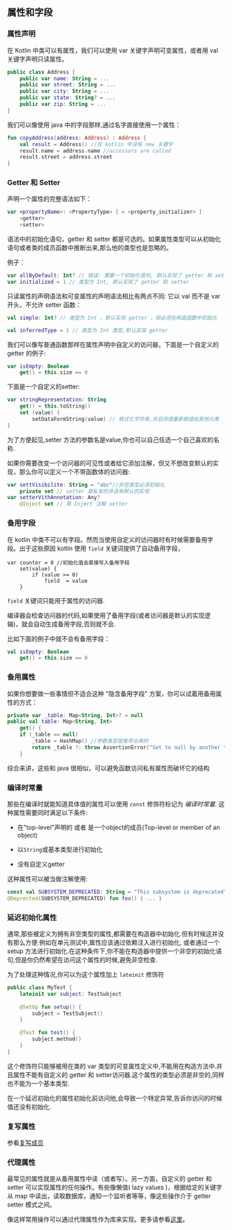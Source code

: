 ## 属性和字段
### 属性声明
在 Kotlin 中类可以有属性，我们可以使用 var 关键字声明可变属性，或者用 val 关键字声明只读属性。

```kotlin
public class Address { 	
	public var name: String = ...
  	public var street: String = ...
	public var city: String = ...
  	public var state: String? = ...
	public var zip: String = ...
}
```

我们可以像使用 java 中的字段那样,通过名字直接使用一个属性：

```kotlin
fun copyAddress(address: Address) : Address {
	val result = Address() //在 kotlin 中没有 new 关键字
	result.name = address.name //accessors are called
	result.street = address.street
}
```

### Getter 和 Setter 
声明一个属性的完整语法如下：

```kotlin
var <propertyName>: <PropertyType> [ = <property_initializer> ]
	<getter>
	<setter>
```

语法中的初始化语句，getter 和 setter 都是可选的。如果属性类型可以从初始化语句或者类的成员函数中推断出来,那么他的类型也是忽略的。

例子：

```kotlin
var allByDefault: Int? // 错误: 需要一个初始化语句, 默认实现了 getter 和 setter 方法
var initialized = 1 // 类型为 Int, 默认实现了 getter 和 setter
```

只读属性的声明语法和可变属性的声明语法相比有两点不同: 它以 val 而不是 var 开头，不允许 setter 函数：

```kotlin
val simple: Int? // 类型为 Int ，默认实现 getter ，但必须在构造函数中初始化

val inferredType = 1 // 类型为 Int 类型,默认实现 getter
```

我们可以像写普通函数那样在属性声明中自定义的访问器，下面是一个自定义的 getter 的例子:

```kotlin
var isEmpty: Boolean
	get() = this.size == 0
```

下面是一个自定义的setter:

```kotlin
var stringRepresentation: String
	get() = this.toString()
	set (value) {
		setDataFormString(value) // 格式化字符串,并且将值重新赋值给其他元素
}
```

为了方便起见,setter 方法的参数名是value,你也可以自己任选一个自己喜欢的名称.

如果你需要改变一个访问器的可见性或者给它添加注解，但又不想改变默认的实现，那么你可以定义一个不带函数体的访问器:

```kotlin
var settVisibilite: String = "abc"//非空类型必须初始化
	private set // setter 是私有的并且有默认的实现
var setterVithAnnotation: Any?
	@Inject set // 用 Inject 注解 setter
```

###  备用字段
在 kotlin 中类不可以有字段。然而当使用自定义的访问器时有时候需要备用字段。出于这些原因 kotlin 使用 `field` 关键词提供了自动备用字段，

```kotllin
var counter = 0 //初始化值会直接写入备用字段
	set(value) {
		if (value >= 0)
			field  = value
	}
```

`field` 关键词只能用于属性的访问器.

编译器会检查访问器的代码,如果使用了备用字段(或者访问器是默认的实现逻辑)，就会自动生成备用字段,否则就不会.

比如下面的例子中就不会有备用字段：

```kotlin
val isEmpty: Boolean
	get() = this.size == 0
```

### 备用属性
如果你想要做一些事情但不适合这种 "隐含备用字段" 方案，你可以试着用备用属性的方式：

```kotlin
private var _table: Map<String, Int>? = null
public val table: Map<String, Int>
	get() {
	if (_table == null)
		_table = HashMap() //参数类型是推导出来的
		return _table ?: throw AssertionError("Set to null by another thread")
	}
```

综合来讲，这些和 java 很相似，可以避免函数访问私有属性而破坏它的结构

### 编译时常量
那些在编译时就能知道具体值的属性可以使用 `const` 修饰符标记为 *编译时常量*. 这种属性需要同时满足以下条件:

* 在"top-level"声明的 或者 是一个object的成员(Top-level or member of an object)

* 以`String`或基本类型进行初始化

* 没有自定义getter
	
这种属性可以被当做注解使用:
```kotlin
const val SUBSYSTEM_DEPRECATED: String = "This subsystem is deprecated"
@Deprected(SUBSYSTEM_DEPRECATED) fun foo() { ... }
```

### 延迟初始化属性
通常,那些被定义为拥有非空类型的属性,都需要在构造器中初始化.但有时候这并没有那么方便.例如在单元测试中,属性应该通过依赖注入进行初始化,
或者通过一个 setup 方法进行初始化.在这种条件下,你不能在构造器中提供一个非空的初始化语句,但是你仍然希望在访问这个属性的时候,避免非空检查.

为了处理这种情况,你可以为这个属性加上 `lateinit` 修饰符

```kotlin
public class MyTest {
	lateinit var subject: TestSubject
	
	@SetUp fun setup() {
		subject = TestSubject()
	}
	
	@Test fun test() {
		subject.method() 
	}
}
```

这个修饰符只能够被用在类的 var 类型的可变属性定义中,不能用在构造方法中.并且属性不能有自定义的 getter 和 setter访问器.这个属性的类型必须是非空的,同样也不能为一个基本类型.

在一个延迟初始化的属性初始化前访问他,会导致一个特定异常,告诉你访问的时候值还没有初始化.

### 复写属性
参看[复写成员](http://kotlinlang.org/docs/reference/classes.html#overriding-members)

### 代理属性
最常见的属性就是从备用属性中读（或者写）。另一方面，自定义的 getter 和 setter 可以实现属性的任何操作。有些像懒值( lazy values )，根据给定的关键字从 map 中读出，读取数据库，通知一个监听者等等，像这些操作介于 getter setter 模式之间。

像这样常用操作可以通过代理属性作为库来实现。更多请参看[这里](http://kotlinlang.org/docs/reference/delegated-properties.html)。
